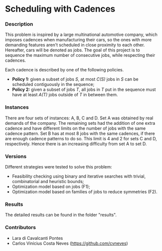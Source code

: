 # Scheduling with Cadences

### Description

This problem is inspired by a large multinational automotive company, which imposes cadences when manufacturing their cars, so the ones with more demanding 
features aren't scheduled in close proximity to each other. Hereafter, cars will be denoted as jobs. The goal of this project is to sequence the maximum number of 
consecutive jobs, while respecting their cadences.

Each cadence is described by one of the following policies.

- **Policy 1:** given a subset of jobs *S*, at most *C(S)* jobs in *S* can be scheduled contiguously in the sequence;
- **Policy 2:** given a subset of jobs *T*, all jobs in *T* put in the sequence must have at least *A(T)* jobs outside of *T* in between them.

### Instances

There are four sets of instances: A, B, C and D. Set A was obtained by real demands of the company. The remaining sets had the addition of one extra cadence and 
have different limits on the number of jobs with the same cadence pattern. Set B has at most 8 jobs with the same cadences, if there are enough cadence patterns to 
do so. This limit is 4 and 2 for sets C and D, respectively. Hence there is an increasing difficulty from set A to set D.

### Versions

Different strategies were tested to solve this problem:

- Feasibility checking using binary and iterative searches with trivial, combinatorial and heuristic bounds;
- Optimization model based on jobs (F1);
- Optimization model based on families of jobs to reduce symmetries (F2).

### Results

The detailed results can be found in the folder "results".

### Contributors
- Lara di Cavalcanti Pontes
- Carlos Vinícius Costa Neves (https://github.com/cvneves)
